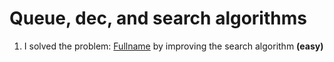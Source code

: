# Queue, dec, and search algorithms

1) I solved the problem: [Fullname](https://github.com/qvntz/c-plus-plus-white-belt/blob/main/week3/ex3.cpp) by improving the search algorithm **(easy)**